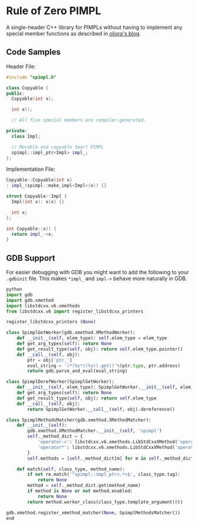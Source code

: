 # Rule of Zero PIMPL

A single-header C++ library for PIMPLs without having to implement any special member functions as described in [oliora's blog](http://oliora.github.io/2015/12/29/pimpl-and-rule-of-zero.html).

## Code Samples

Header File:

```cpp
#include "spimpl.h"

class Copyable {
public:
  Copyable(int x);

  int x();

  // All five special members are compiler-generated.

private:
  class Impl;

  // Movable and copyable Smart PIMPL
  spimpl::impl_ptr<Impl> impl_;
};
```

Implementation File:

```cpp
Copyable::Copyable(int x)
: impl_(spimpl::make_impl<Impl>(x)) {}

struct Copyable::Impl {
  Impl(int x): x(x) {}

  int x;
};

int Copyable::x() {
  return impl_->x;
}
```

## GDB Support

For easier debugging with GDB you might want to add the following to your
`.gdbinit` file. This makes `*impl_` and `impl->` behave more naturally in
GDB.

```py
python
import gdb
import gdb.xmethod
import libstdcxx.v6.xmethods
from libstdcxx.v6 import register_libstdcxx_printers

register_libstdcxx_printers (None)

class SpimplGetWorker(gdb.xmethod.XMethodWorker):
    def __init__(self, elem_type): self.elem_type = elem_type
    def get_arg_types(self): return None
    def get_result_type(self, obj): return self.elem_type.pointer()
    def __call__(self, obj):
        ptr = obj['ptr_']
        eval_string = '(*(%s*)(%s)).get()'%(ptr.type, ptr.address)
        return gdb.parse_and_eval(eval_string)

class SpimplDerefWorker(SpimplGetWorker):
    def __init__(self, elem_type): SpimplGetWorker.__init__(self, elem_type)
    def get_arg_types(self): return None
    def get_result_type(self, obj): return self.elem_type
    def __call__(self, obj):
        return SpimplGetWorker.__call__(self, obj).dereference()

class SpimplMethodsMatcher(gdb.xmethod.XMethodMatcher):
    def __init__(self):
        gdb.xmethod.XMethodMatcher.__init__(self, 'spimpl')
        self._method_dict = {
            'operator->': libstdcxx.v6.xmethods.LibStdCxxXMethod('operator->', SpimplGetWorker),
            'operator*': libstdcxx.v6.xmethods.LibStdCxxXMethod('operator*', SpimplDerefWorker),
        }
        self.methods = [self._method_dict[m] for m in self._method_dict]

    def match(self, class_type, method_name):
        if not re.match('^spimpl::impl_ptr<.*>$', class_type.tag):
            return None
        method = self._method_dict.get(method_name)
        if method is None or not method.enabled:
            return None
        return method.worker_class(class_type.template_argument(0))

gdb.xmethod.register_xmethod_matcher(None, SpimplMethodsMatcher())
end
```
